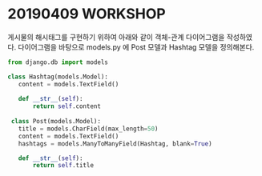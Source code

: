 # 20190409  WORKSHOP

게시물의 해시태그를 구현하기 위하여 아래와 같이 객체-관계 다이어그램을 작성하였
다. 다이어그램을 바탕으로 models.py 에 Post 모델과 Hashtag 모델을 정의해본다.

```python
from django.db import models

class Hashtag(models.Model):
   content = models.TextField()
   
   def __str__(self):
       return self.content
    
 class Post(models.Model):
   title = models.CharField(max_length=50)
   content = models.TextField()
   hashtags = models.ManyToManyField(Hashtag, blank=True)

   def __str__(self):
       return self.title
```

